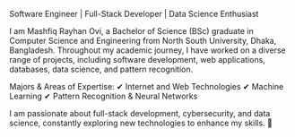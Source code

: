 Software Engineer | Full-Stack Developer | Data Science Enthusiast

I am Mashfiq Rayhan Ovi, a Bachelor of Science (BSc) graduate in Computer Science and Engineering from North South University, Dhaka, Bangladesh. Throughout my academic journey, I have worked on a diverse range of projects, including software development, web applications, databases, data science, and pattern recognition.

Majors & Areas of Expertise:
✔ Internet and Web Technologies
✔ Machine Learning
✔ Pattern Recognition & Neural Networks

I am passionate about full-stack development, cybersecurity, and data science, constantly exploring new technologies to enhance my skills. 🚀
